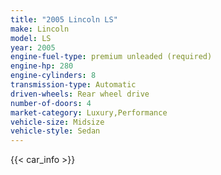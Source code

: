 ```yaml
---
title: "2005 Lincoln LS"
make: Lincoln
model: LS
year: 2005
engine-fuel-type: premium unleaded (required)
engine-hp: 280
engine-cylinders: 8
transmission-type: Automatic
driven-wheels: Rear wheel drive
number-of-doors: 4
market-category: Luxury,Performance
vehicle-size: Midsize
vehicle-style: Sedan
---
```


{{< car_info >}}

